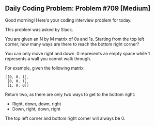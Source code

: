 ## Daily Coding Problem: Problem #709 [Medium]

Good morning! Here's your coding interview problem for today.

This problem was asked by Slack.

You are given an N by M matrix of 0s and 1s. Starting from the top left corner, how many ways are there to reach the bottom right corner?

You can only move right and down. 0 represents an empty space while 1 represents a wall you cannot walk through.

For example, given the following matrix:

    [[0, 0, 1],
     [0, 0, 1],
     [1, 0, 0]]

Return two, as there are only two ways to get to the bottom right:

- Right, down, down, right
- Down, right, down, right

The top left corner and bottom right corner will always be 0.
